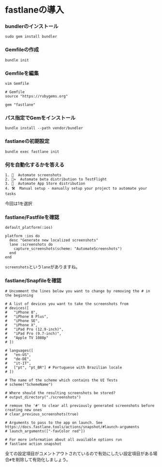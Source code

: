 # fastlaneの導入

### bundlerのインストール
```
sudo gem install bundler
```

### Gemfileの作成
```
bundle init
```

### Gemfileを編集
```
vim Gemfile
```

```
# Gemfile
source "https://rubygems.org"

gem "fastlane"
```

### パス指定でGemをインストール
```
bundle install --path vendor/bundler
```

### fastlaneの初期設定
```
bundle exec fastlane init
```

### 何を自動化するかを答える
```
1. 📸  Automate screenshots
2. 👩‍✈️  Automate beta distribution to TestFlight
3. 🚀  Automate App Store distribution
4. 🛠  Manual setup - manually setup your project to automate your tasks
```
今回は1を選択

### fastlane/Fastfileを確認
```
default_platform(:ios)

platform :ios do
  desc "Generate new localized screenshots"
  lane :screenshots do
    capture_screenshots(scheme: "AutomateScreenshots")
  end
end
```
`screenshots`という`lane`がありますね。

### fastlane/Snapfileを確認
```
# Uncomment the lines below you want to change by removing the # in the beginning

# A list of devices you want to take the screenshots from
# devices([
#   "iPhone 8",
#   "iPhone 8 Plus",
#   "iPhone SE",
#   "iPhone X",
#   "iPad Pro (12.9-inch)",
#   "iPad Pro (9.7-inch)",
#   "Apple TV 1080p"
# ])

# languages([
#   "en-US",
#   "de-DE",
#   "it-IT",
#   ["pt", "pt_BR"] # Portuguese with Brazilian locale
# ])

# The name of the scheme which contains the UI Tests
# scheme("SchemeName")

# Where should the resulting screenshots be stored?
# output_directory("./screenshots")

# remove the '#' to clear all previously generated screenshots before creating new ones
# clear_previous_screenshots(true)

# Arguments to pass to the app on launch. See https://docs.fastlane.tools/actions/snapshot/#launch-arguments
# launch_arguments(["-favColor red"])

# For more information about all available options run
# fastlane action snapshot

```
全ての設定項目がコメントアウトされているので有効にしたい設定項目がある場合`#`を削除して有効化しましょう。
